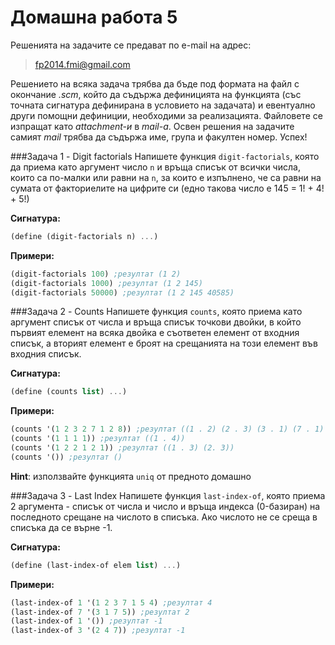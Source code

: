 Домашна работа 5
=========

Решенията на задачите се предават по e-mail на адрес:

>fp2014.fmi@gmail.com

Решението на всяка задача трябва да бъде под формата на файл с окончание *.scm*, който да съдържа дефиницията на функцията (със точната сигнатура дефинирана в условието на задачата) и евентуално други помощни дефиниции, необходими за реализацията. Файловете се изпращат като *attachment-и* в *mail-a*. Освен решения на задачите самият *mail* трябва да съдържа име, група и факултен номер. Успех!

###Задача 1 - Digit factorials
Напишете функция `digit-factorials`, която да приема като аргумент число `n` и връща списък от всички числа, които са по-малки или равни на `n`, за които е изпълнено, че са равни на сумата от факториелите на цифрите си (едно такова число е 145 = 1! + 4! + 5!)

**Сигнатура:**

```scheme
(define (digit-factorials n) ...)
```

**Примери:**

```scheme
(digit-factorials 100) ;резултат (1 2)
(digit-factorials 1000) ;резултат (1 2 145)
(digit-factorials 50000) ;резултат (1 2 145 40585)
```

###Задача 2 - Counts
Напишете функция `counts`, която приема като аргумент списък от числа и връща списък точкови двойки, в който първият елемент на всяка двойка е съответен елемент от входния списък, а вторият елемент е броят на срещанията на този елемент във входния списък.

**Сигнатура:**

```scheme
(define (counts list) ...)
```

**Примери:**

```scheme
(counts '(1 2 3 2 7 1 2 8)) ;резултат ((1 . 2) (2 . 3) (3 . 1) (7 . 1) (8 . 1))
(counts '(1 1 1 1)) ;резултат ((1 . 4))
(counts '(1 2 2 1 2 1)) ;резултат ((1 . 3) (2. 3))
(counts '()) ;резултат ()
```

**Hint**: използвайте функцията `uniq` от предното домашно

###Задача 3 - Last Index
Напишете функция `last-index-of`, която приема 2 аргумента - списък от числа и число и връща индексa (0-базиран) на последното срещане на числото в списъка. Ако числото не се среща в списъка да се върне -1.

**Сигнатура:**

```scheme
(define (last-index-of elem list) ...)
```

**Примери:**

```scheme
(last-index-of 1 '(1 2 3 7 1 5 4) ;резултат 4
(last-index-of 7 '(3 1 7 5)) ;резултат 2
(last-index-of 1 '()) ;резултат -1
(last-index-of 3 '(2 4 7)) ;резултат -1
```
